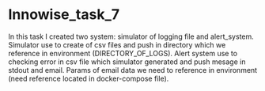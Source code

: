 # Innowise_task_7

In this task I created two system: simulator of logging file and alert_system. Simulator use to create of csv files and push in directory which we reference in environment (DIRECTORY_OF_LOGS). Alert system use to checking error in csv file which simulator generated and push mesage in stdout and email. Params of email data we need to reference in environment (need reference located in docker-compose file). 